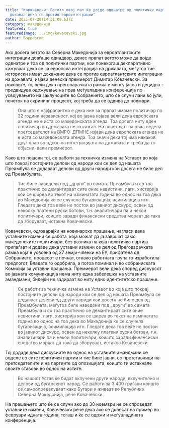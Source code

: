 ```yaml
---
title: "Ковачевски: Ветото овој пат ќе дојде одвнатре од политички партии кои
  докажаа дека се против евроинтеграции"
date: 2023-07-28T14:31:09.637Z
category: македонија
featured: true
featuredImage: ../img/kovacevski.jpg
author: Вардарски
---
```

<!--StartFragment-->

Ако досега ветото за Северна Македонија за евроатлантските интеграции доаѓаше однадвор, денес првпат ветото може да дојде одвнатре и тоа од политички партии, кои понекогаш декларативно кажуваат дека се за европска интеграција на државата, меѓутоа тие историски имаат докажано дека се против евроатлантските интеграции на државата, изјави денеска премиерот Димитар Ковачевски. За роковите, тој вели дека преговарачката рамка е многу јасна и децидна – предвидува одржување на прва меѓувладина конференција по усвојувањето на заклучоците во Собранието, што се случи лани во јули, почеток на скрининг процесот, кој треба да се одвива до ноември.

<!--EndFragment--><!--StartFragment-->

> Она што е најфрапантно е дека ние за првпат имаме политичар по 32 години независност, кој во јавна изјава вели дека европската агенда не е иста со македонската агенда. Тоа досега ниту еден политичар во државата не го кажал. На почетокот на оваа недела претседателот на ВМРО-ДПМНЕ изјави дека европската агенда не е иста со македонската агенда. Тоа значи дека тој има некаков друг план во однос на интеграцијата на државата и треба да го објасни, вели премиерот.

Како што појасни тој, се работи за техничка измена на Уставот во која што покрај постојните делови од народи кои се дел од нашата Преамбула се додаваат делови од други народи кои досега не биле дел од Преамбулата.

> Тие биле наведени под „други“ во самата Преамбула и со тоа практично се демантираат сите оние невистини, лаги, хистерија кои се ширеа во текот на изминатата година во однос на тоа дека во Македонија ќе се случела бугаризација, асимилација итн. Гледате дека тоа веќе не постои во јавниот дискурс, освен од неколку платени руски ботови, т.н. аналитичари па и некои политичари, коишто заради финансиски средства мораат да така да зборуваат, истакна Ковачевски.

Ковачевски, одговарајќи на новинарско прашање, нагласи дека уставните измени се работа, која можат да ја завршат само македонските политичари, без разлика на која политичка партија припаѓаат и додаде дека уставни измени се дел од Преговарачката рамка која е усвоена од 27 земји-членки на ЕУ, прифатена од Собранието, процесот е почнат, откако работната група го изработила предлогот, Владата го одобрила, а потоа поминал и во собраниската Комисија за уставни прашања. Премиерот вели дека според дискурсот во јавната комуникација нема ниту една забелешка на уставните амандмани, бидејќи не задираат во ниту едно идентитетско прашање.

> Се работи за техничка измена на Уставот во која што покрај постојните делови од народи кои се дел од нашата Преамбула се додаваат делови од други народи кои досега не биле дел од Преамбулата, меѓутоа биле наведени под „други“ во самата Преамбула и со тоа практично се демантираат сите оние невистини, лаги, хистерија кои се ширеа во текот на изминатата година во однос на тоа дека во Македонија ќе се случела бугаризација, асимилација итн. Гледате дека тоа веќе не постои во јавниот дискурс, освен од неколку платени руски ботови, т.н. аналитичари па и некои политичари, коишто заради финансиски средства мораат да така да зборуваат, истакна Ковачевски.

Тој додаде дека дискусиите во однос на уставните амандмани се воделе со сите политички партии и тие биле јавни, со претставници на претседателите и на партиите од опозицијата, коишто ги истакнале своите ставови во однос на истите.

> Во нашиот Устав ќе бидат вклучени други народи, вклучително и делови од бугарскиот народ. Се работи за 3.400 граѓани коишто се самоопределуваат како Бугари и живеат во Република Северна Македонија, рече Ковачевски.

На прашањето што ќе се случи ако до 30 ноември не се спроведат уставните измени, Ковачевски рече дека ако се донесат на пример во февруари идната година, тогаш и ќе се одржи и меѓувладината конференција.

<!--EndFragment-->